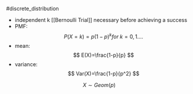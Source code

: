 #discrete_distribution 
- independent k [[Bernoulli Trial]] necessary before achieving a success
- PMF:
$$
P(X=k) = p(1-p)^k
for \ k =0,1....
$$
- mean: 
$$
E(X)=\frac{1-p}{p}
$$
- variance:
$$
Var(X)=\frac{1-p}{p^2}
$$

$$
X \sim Geom(p)
$$
